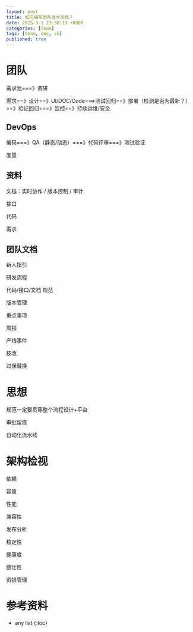 ```yaml
---
layout: post
title: 如何编写团队技术文档？
date: 2025-3-1 23:38:19 +0800
categories: [Team]
tags: [team, doc, sh]
published: true
---
```



# 团队

需求池===》调研

需求==》设计==》UI/DOC/Code===>测试回归==》部署（检测是否为最新？）==》验证回归===》监控==》持续运维/安全

## DevOps

编码===》QA（静态/动态）===》代码评审===》测试验证

度量

## 资料

文档：实时协作 / 版本控制 / 审计

接口

代码

需求

## 团队文档

新人指引

研发流程

代码/接口/文档 规范

版本管理

重点事项

周报

产线事件

技改

过保替换

# 思想

规范一定要贯穿整个流程设计+平台

审批留痕

自动化流水线

# 架构检视

依赖

容量

性能

兼容性

发布分析

稳定性

健康度

健壮性

资损管理


# 参考资料

* any list
{:toc}